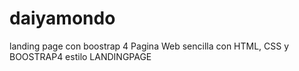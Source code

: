 # daiyamondo
landing page con boostrap 4 
Pagina Web sencilla con HTML, CSS y BOOSTRAP4 estilo LANDINGPAGE
